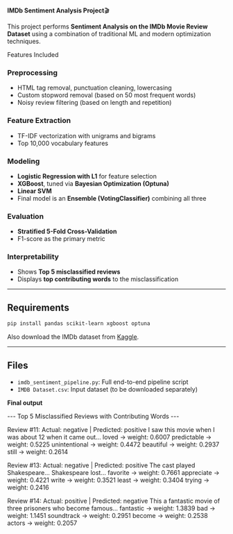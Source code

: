 **IMDb Sentiment Analysis Project**🎬

This project performs **Sentiment Analysis on the IMDb Movie Review Dataset** using a combination of traditional ML and modern optimization techniques.

 Features Included

### Preprocessing
- HTML tag removal, punctuation cleaning, lowercasing
- Custom stopword removal (based on 50 most frequent words)
- Noisy review filtering (based on length and repetition)

###  Feature Extraction
- TF-IDF vectorization with unigrams and bigrams
- Top 10,000 vocabulary features

###  Modeling
- **Logistic Regression with L1** for feature selection
- **XGBoost**, tuned via **Bayesian Optimization (Optuna)**
- **Linear SVM**
- Final model is an **Ensemble (VotingClassifier)** combining all three

###  Evaluation
- **Stratified 5-Fold Cross-Validation**
- F1-score as the primary metric

###  Interpretability
- Shows **Top 5 misclassified reviews**
- Displays **top contributing words** to the misclassification

---

##  Requirements

```bash
pip install pandas scikit-learn xgboost optuna
```

Also download the IMDb dataset from [Kaggle](https://www.kaggle.com/datasets/lakshmi25npathi/imdb-dataset-of-50k-movie-reviews).

---

##  Files

- `imdb_sentiment_pipeline.py`: Full end-to-end pipeline script
- `IMDB Dataset.csv`: Input dataset (to be downloaded separately)

**Final output**

--- Top 5 Misclassified Reviews with Contributing Words ---

Review #11: Actual: negative | Predicted: positive
I saw this movie when I was about 12 when it came out...
  loved → weight: 0.6007
  predictable → weight: 0.5225
  unintentional → weight: 0.4472
  beautiful → weight: 0.2937
  still → weight: 0.2614

Review #13: Actual: negative | Predicted: positive
The cast played Shakespeare... Shakespeare lost...
  favorite → weight: 0.7661
  appreciate → weight: 0.4221
  write → weight: 0.3521
  least → weight: 0.3404
  trying → weight: 0.2416

Review #14: Actual: positive | Predicted: negative
This a fantastic movie of three prisoners who become famous...
  fantastic → weight: 1.3839
  bad → weight: 1.1451
  soundtrack → weight: 0.2951
  become → weight: 0.2538
  actors → weight: 0.2057





